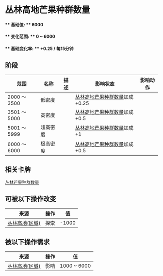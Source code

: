 # 丛林高地芒果种群数量  
#### ** 基础值: ** 6000   
#### ** 变化范围: ** 0 ~ 6000  
#### ** 基础变化率: ** +0.25 / 每15分钟  
## 阶段  
范围  |  名称  |  描述  |  影响状态  |  影响动作  
----  |  ----  |  ----  |  ----  |  ----  
2000 ～ 3500  |  低密度  |    |  [丛林高地芒果种群数量](Mango_JungleHighlandsPop.md)加成+0.25  |    
3501 ～ 5000  |  高密度  |    |  [丛林高地芒果种群数量](Mango_JungleHighlandsPop.md)加成+0.5  |    
5001 ～ 5999  |  超高密度  |    |  [丛林高地芒果种群数量](Mango_JungleHighlandsPop.md)加成+1  |    
6000 ～ 6000  |  极高密度  |    |  [丛林高地芒果种群数量](Mango_JungleHighlandsPop.md)加成+0.5  |    
## 相关卡牌  
[丛林芒果种群数量](Mango_JunglePop.md)  
## 可被以下操作改变  
来源  |  操作  |  值  
----  |  ----  |  ----  
[丛林高地(区域)](JungleHighlands.md)  |  探索  |  -1000  
## 被以下操作需求  
来源  |  操作  |  值  
----  |  ----  |  ----  
[丛林高地(区域)](JungleHighlands.md)  |  影响  |  1000 ~ 6000  
